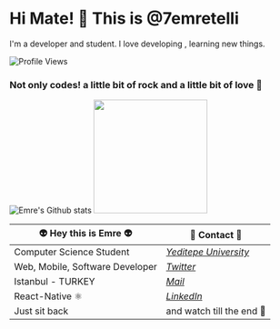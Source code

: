 # Hi Mate! 👋 This is @7emretelli

I'm a developer and student. I love developing , learning new things.

![Profile Views](https://komarev.com/ghpvc/?username=7emretelli)

### Not only codes! a little bit of rock and a little bit of love 🤟
![Emre's Github stats](https://github-readme-stats.vercel.app/api?username=7emretelli)
<img height="200px" src="https://media.giphy.com/media/FxvwjCXc6CSrK/source.gif" />

| 👽 Hey this is Emre 👽 | 🔗 Contact 🔗 |
| ----------- | ----------- |
| Computer Science Student |[_Yeditepe University_](https://cse.yeditepe.edu.tr/)|
| Web, Mobile, Software Developer | [_Twitter_](https://twitter.com/7emretelli "@7emretelli")|
| Istanbul - TURKEY| [_Mail_](mailto:ismailemre.telli@std.yeditepe.edu.tr "Mail me!")  |
| React-Native ⚛️| [_LinkedIn_](https://www.linkedin.com/in/emre-telli/  "Emre TELLI")|
| Just sit back | and watch till the end 🚀 |







